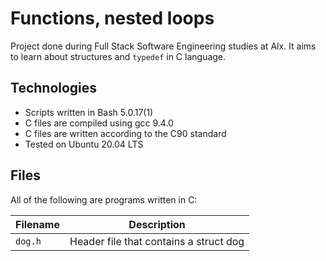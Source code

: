 # Functions, nested loops

Project done during Full Stack Software Engineering studies at Alx. It aims to learn about structures and `typedef` in C language.

## Technologies
 
* Scripts written in Bash 5.0.17(1)
* C files are compiled using gcc 9.4.0
* C files are written according to the C90 standard
* Tested on Ubuntu 20.04 LTS

## Files

All of the following are programs written in C:

Filename | Description
--- | ---
`dog.h` | Header file that contains a struct dog 
